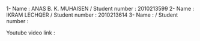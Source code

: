 1- Name : ANAS B. K. MUHAISEN / Student number : 2010213599
2- Name : IKRAM LECHQER      /  Student number : 2010213614
3- Name :       /  Student number : 

Youtube video link : 
